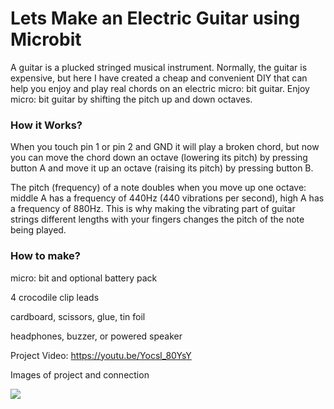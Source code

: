 # Lets Make an Electric Guitar using Microbit

A guitar is a plucked stringed musical instrument. Normally, the guitar is expensive, but here I have created a cheap and convenient DIY that can help you enjoy and play real chords on an electric micro: bit guitar. Enjoy micro: bit guitar by shifting the pitch up and down octaves.

### How it Works?


When you touch pin 1 or pin 2 and GND it will play a broken chord, but now you can move the chord down an octave (lowering its pitch) by pressing button A and move it up an octave (raising its pitch) by pressing button B.

The pitch (frequency) of a note doubles when you move up one octave: middle A has a frequency of 440Hz (440 vibrations per second), high A has a frequency of 880Hz. This is why making the vibrating part of guitar strings different lengths with your fingers changes the pitch of the note being played.

### How to make?

micro: bit and optional battery pack

4 crocodile clip leads

cardboard, scissors, glue, tin foil

headphones, buzzer, or powered speaker

Project Video: https://youtu.be/Yocsl_80YsY


Images of project and connection

<img src="https://challengepost-s3-challengepost.netdna-ssl.com/photos/production/software_photos/001/607/710/datas/gallery.jpg">

